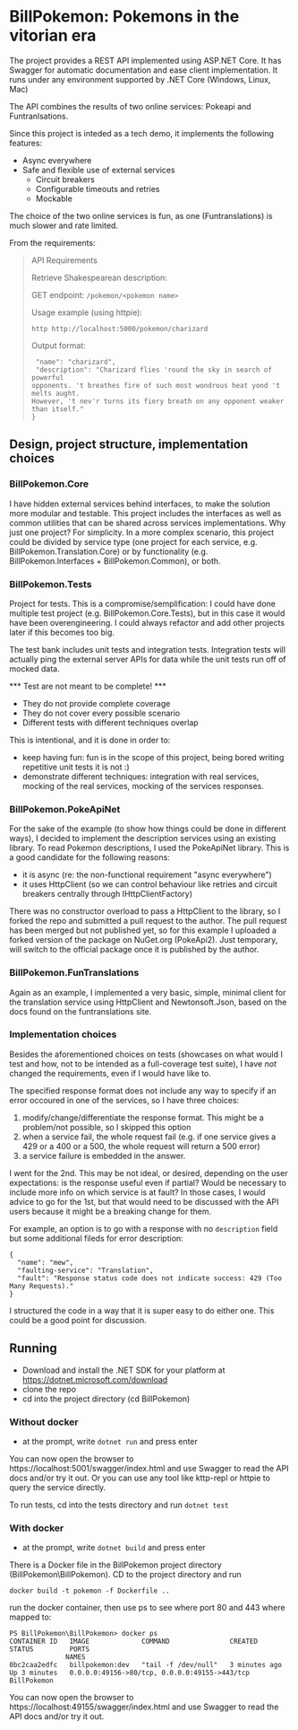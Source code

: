 # BillPokemon: Pokemons in the vitorian era

The project provides a REST API implemented using ASP.NET Core.
It has Swagger for automatic documentation and ease client implementation.
It runs under any environment supported by .NET Core (Windows, Linux, Mac)

The API combines the results of two online services: Pokeapi and Funtranlsations.

Since this project is inteded as a tech demo, it implements the following features:

- Async everywhere
- Safe and flexible use of external services 
    - Circuit breakers
    - Configurable timeouts and retries
    - Mockable

The choice of the two online services is fun, as one (Funtranslations) is much slower and rate limited.

From the requirements:
>
>API Requirements 
> 
>Retrieve Shakespearean description: 
> 
>GET ​endpoint: ​```/pokemon/<pokemon name>``` 
> 
>Usage example (using httpie): 
> 
>```http http://localhost:5000/pokemon/charizard```
> 
>Output format: 
>```{ 
>  "name": "charizard", 
>  "description": "Charizard flies 'round the sky in search of powerful 
>opponents. 't breathes fire of such most wondrous heat yond 't melts aught. 
>However, 't nev'r turns its fiery breath on any opponent weaker than itself." 
>}
>```


## Design, project structure, implementation choices


### BillPokemon.Core
I have hidden external services behind interfaces, to make the solution more modular and testable.
This project includes the interfaces as well as common utilities that can be shared across services implementations.
Why just one project? For simplicity. In a more complex scenario, this project could be divided by service type (one project for each service, e.g. BillPokemon.Translation.Core) or by functionality (e.g. BillPokemon.Interfaces + BillPokemon.Common), or both.

### BillPokemon.Tests
Project for tests. This is a compromise/semplification: I could have done multiple test project (e.g. BillPokemon.Core.Tests), but in this case it would have been overengineering. I could always refactor and add other projects later if this becomes too big.

The test bank includes unit tests and integration tests. Integration tests will actually ping the external server APIs for data while the unit tests run off of mocked data.

*** Test are not meant to be complete! ***
- They do not provide complete coverage
- They do not cover every possible scenario
- Different tests with different techniques overlap
 
 This is intentional, and it is done in order to:
 - keep having fun: fun is in the scope of this project, being bored writing repetitive unit tests it is not :)
 - demonstrate different techniques: integration with real services, mocking of the real services, mocking of the services responses.



### BillPokemon.PokeApiNet

For the sake of the example (to show how things could be done in different ways), I decided to implement the description services using an existing library. To read Pokemon descriptions, I used the PokeApiNet library.
This is a good candidate for the following reasons:
- it is async (re: the non-functional requirement "async everywhere")
- it uses HttpClient (so we can control behaviour like retries and circuit breakers centrally through IHttpClientFactory)

There was no constructor overload to pass a HttpClient to the library, so I forked the repo and submitted a pull request to the author. The pull request has been merged but not published yet, so for this example I uploaded a forked version of the package on NuGet.org (PokeApi2). Just temporary, will switch to the official package once it is published by the author.

### BillPokemon.FunTranslations

Again as an example, I implemented a very basic, simple, minimal client for the translation service using HttpClient and Newtonsoft.Json, based on the docs found on the funtranslations site.

### Implementation choices

Besides the aforementioned choices on tests (showcases on what would I test and how, not to be intended as a full-coverage test suite), I have *not* changed the requirements, even if I would have like to.

The specified response format does not include any way to specify if an error occoured in one of the services, so I have three choices:
1. modify/change/differentiate the response format. This might be a problem/not possible, so I skipped this option
2. when a service fail, the whole request fail (e.g. if one service gives a 429 or a 400 or a 500, the whole request will return a 500 error)
3. a service failure is embedded in the answer.

I went for the 2nd. This may be not ideal, or desired, depending on the user expectations: is the response useful even if partial? Would be necessary to include more info on which service is at fault? In those cases, I would  advice to go for the 1st, but that would need to be discussed with the API users because it might be a breaking change for them.

For example, an option is to go with a response with no `description` field but some additional fileds for error description:

```
{
  "name": "mew",
  "faulting-service": "Translation",
  "fault": "Response status code does not indicate success: 429 (Too Many Requests)."
}
```
I structured the code in a way that it is super easy to do either one. This could be a good point for discussion.

## Running

- Download and install the .NET SDK for your platform at https://dotnet.microsoft.com/download
- clone the repo
- cd into the project directory (cd BillPokemon)

### Without docker

- at the prompt, write `dotnet run` and press enter

You can now open the browser to https://localhost:5001/swagger/index.html and use Swagger to read the API docs and/or try it out.
Or you can use any tool like kttp-repl or httpie to query the service directly.

To run tests, cd into the tests directory and run `dotnet test`

### With docker

- at the prompt, write `dotnet build` and press enter

There is a Docker file in the BillPokemon project directory (BillPokemon\BillPokemon). CD to the project directory and run 

```
docker build -t pokemon -f Dockerfile ..
```

run the docker container, then use ps to see where port 80 and 443 where mapped to:

```
PS BillPokemon\BillPokemon> docker ps
CONTAINER ID   IMAGE             COMMAND               CREATED         STATUS         PORTS
              NAMES
0bc2caa2edfc   billpokemon:dev   "tail -f /dev/null"   3 minutes ago   Up 3 minutes   0.0.0.0:49156->80/tcp, 0.0.0.0:49155->443/tcp   BillPokemon
```

You can now open the browser to https://localhost:49155/swagger/index.html and use Swagger to read the API docs and/or try it out.
